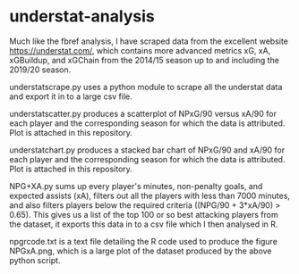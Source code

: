 # understat-analysis

Much like the fbref analysis, I have scraped data from the excellent website https://understat.com/, which contains more advanced metrics
xG, xA, xGBuildup, and xGChain from the 2014/15 season up to and including the 2019/20 season.

understatscrape.py uses a python module to scrape all the understat data and export it in to a large csv file.

understatscatter.py produces a scatterplot of NPxG/90 versus xA/90 for each player and the corresponding season for which the data is attributed. Plot is attached in this repository.

understatchart.py produces a stacked bar chart of NPxG/90 and xA/90 for each player and the corresponding season for which the data is attributed. Plot is attached in this repository.

NPG+XA.py sums up every player's minutes, non-penalty goals, and expected assists (xA), filters out all the players with less than 7000 minutes, and also filters players below the required criteria ((NPG/90 + 3*xA/90) > 0.65). This gives us a list of the top 100 or so best attacking players from the dataset, it exports this data in to a csv file which I then analysed in R.

npgrcode.txt is a text file detailing the R code used to produce the figure NPGxA.png, which is a large plot of the dataset produced by the above python script.
